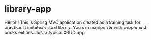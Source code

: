 # library-app
Hello!!!
This is Spring MVC application created as a training task for practice.
It imitates virtual library. You can manipulate with people and books entities. 
Just a typical CRUD app.
